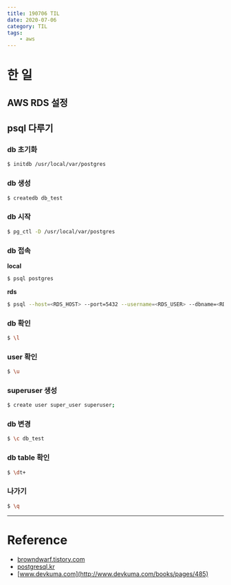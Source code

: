 ```yaml
---
title: 190706 TIL
date: 2020-07-06
category: TIL
tags:
    - aws
---
```


# 한 일

## AWS RDS 설정

## psql 다루기

### db 초기화
```bash
$ initdb /usr/local/var/postgres
```

### db 생성
```bash
$ createdb db_test
```

### db 시작
```bash
$ pg_ctl -D /usr/local/var/postgres
```

### db 접속

**local**  
```bash
$ psql postgres
```
**rds**
```bash
$ psql --host=<RDS_HOST> --port=5432 --username=<RDS_USER> --dbname=<RDS_DATABASE_NAME>
```
### db 확인
```bash
$ \l
```
### user 확인
```bash
$ \u
```

### superuser 생성
```bash
$ create user super_user superuser;
```

### db 변경
```bash
$ \c db_test
```

### db table 확인
```bash
$ \dt+
```

### 나가기
```bash
$ \q
```

---
# Reference
- [browndwarf.tistory.com](https://browndwarf.tistory.com/17)
- [postgresql.kr](https://postgresql.kr/docs/11/app-pg-ctl.html)
- [www.devkuma.com](http://www.devkuma.com/books/pages/485)
